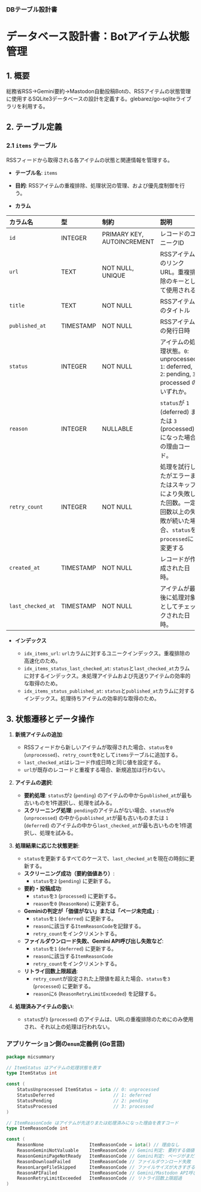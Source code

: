 ### DBテーブル設計書

# データベース設計書：Botアイテム状態管理

## 1. 概要

総務省RSS→Gemini要約→Mastodon自動投稿Botの、RSSアイテムの状態管理に使用するSQLite3データベースの設計を定義する。glebarez/go-sqliteライブラリを利用する。

## 2. テーブル定義

### 2.1 `items` テーブル

RSSフィードから取得される各アイテムの状態と関連情報を管理する。

* **テーブル名**: `items`

* **目的**: RSSアイテムの重複排除、処理状況の管理、および優先度制御を行う。

* **カラム**

| カラム名       | 型        | 制約                       | 説明                                                                                                                                            |
| :------------- | :-------- | :------------------------- | :---------------------------------------------------------------------------------------------------------------------------------------------- |
| `id`           | INTEGER   | PRIMARY KEY, AUTOINCREMENT | レコードのユニークID                                                                                                                            |
| `url`          | TEXT      | NOT NULL, UNIQUE           | RSSアイテムのリンクURL。重複排除のキーとして使用される                                                                                          |
| `title`        | TEXT      | NOT NULL                   | RSSアイテムのタイトル                                                                                                                           |
| `published_at` | TIMESTAMP | NOT NULL                   | RSSアイテムの発行日時                                                                                                                           |
| `status`       | INTEGER   | NOT NULL                   | アイテムの処理状態。`0`: unprocessed, `1`: deferred, `2`: pending, `3`: processed のいずれか。                                               |
| `reason`       | INTEGER   | NULLABLE                   | `status`が `1` (deferred) または `3` (processed) になった場合の理由コード。                                                                    |
| `retry_count`  | INTEGER   | NOT NULL                   | 処理を試行したがエラーまたはスキップにより失敗した回数。一定回数以上の失敗が続いた場合、`status`を`processed`に変更する                         |
| `created_at`      | TIMESTAMP | NOT NULL                   | レコードが作成された日時。                                                                                                                      |
| `last_checked_at` | TIMESTAMP | NOT NULL                   | アイテムが最後に処理対象としてチェックされた日時。                                                                                              |

* **インデックス**

    * `idx_items_url`: `url`カラムに対するユニークインデックス。重複排除の高速化のため。
    * `idx_items_status_last_checked_at`: `status`と`last_checked_at`カラムに対するインデックス。未処理アイテムおよび先送りアイテムの効率的な取得のため。
    * `idx_items_status_published_at`: `status`と`published_at`カラムに対するインデックス。処理待ちアイテムの効率的な取得のため。

## 3. 状態遷移とデータ操作

1.  **新規アイテムの追加**:
    * RSSフィードから新しいアイテムが取得された場合、`status`を`0` (`unprocessed`)、`retry_count`を`0`として`items`テーブルに追加する。
    * `last_checked_at`はレコード作成日時と同じ値を設定する。
    * `url`が既存のレコードと重複する場合、新規追加は行わない。

2.  **アイテムの選択**:
    * **要約処理**: `status`が`2` (`pending`) のアイテムの中から`published_at`が最も古いものを1件選択し、処理を試みる。
    * **スクリーニング処理**: `pending`のアイテムがない場合、`status`が`0` (`unprocessed`) の中から`published_at`が最も古いものまたは `1` (`deferred`) のアイテムの中から`last_checked_at`が最も古いものを1件選択し、処理を試みる。

3.  **処理結果に応じた状態更新**:
    * `status`を更新するすべてのケースで、`last_checked_at`を現在の時刻に更新する。
    * **スクリーニング成功（要約価値あり）**:
        * `status`を`2` (`pending`) に更新する。
    * **要約・投稿成功**:
        * `status`を`3` (`processed`) に更新する。
        * `reason`を`0` (`ReasonNone`) に更新する。
    * **Geminiの判定が「価値がない」または「ページ未完成」**:
        * `status`を`1` (`deferred`) に更新する。
        * `reason`に該当する`ItemReasonCode`を記録する。
        * `retry_count`をインクリメントする。
    * **ファイルダウンロード失敗、Gemini API呼び出し失敗など**:
        * `status`を`1` (`deferred`) に更新する。
        * `reason`に該当する`ItemReasonCode`
        * `retry_count`をインクリメントする。
    * **リトライ回数上限超過**:
        * `retry_count`が設定された上限値を超えた場合、`status`を`3` (`processed`) に更新する。
        * `reason`に`6` (`ReasonRetryLimitExceeded`) を記録する。

4.  **処理済みアイテムの扱い**:
    * `status`が`3` (`processed`) のアイテムは、URLの重複排除のためにのみ使用され、それ以上の処理は行われない。

### アプリケーション側の`enum`定義例 (Go言語)

```go
package micsummary

// ItemStatus はアイテムの処理状態を表す
type ItemStatus int

const (
	StatusUnprocessed ItemStatus = iota // 0: unprocessed
	StatusDeferred                      // 1: deferred
	StatusPending                       // 2: pending
	StatusProcessed                     // 3: processed
)

// ItemReasonCode はアイテムが先送りまたは処理済みになった理由を表すコード
type ItemReasonCode int

const (
	ReasonNone                 ItemReasonCode = iota() // 理由なし
	ReasonGeminiNotValuable    ItemReasonCode // Gemini判定: 要約する価値なし
	ReasonGeminiPageNotReady   ItemReasonCode // Gemini判定: ページがまだ完成していない
	ReasonDownloadFailed       ItemReasonCode // ファイルダウンロード失敗
	ReasonLargeFileSkipped     ItemReasonCode // ファイルサイズが大きすぎるため要約スキップ
	ReasonAPIFailed            ItemReasonCode // Gemini/Mastodon API呼び出し失敗
	ReasonRetryLimitExceeded   ItemReasonCode // リトライ回数上限超過
)
```